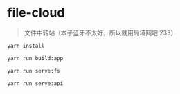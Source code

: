 # file-cloud

> 文件中转站（本子蓝牙不太好，所以就用局域网吧 233）

```bash
yarn install

yarn run build:app

yarn run serve:fs

yarn run serve:api

```
